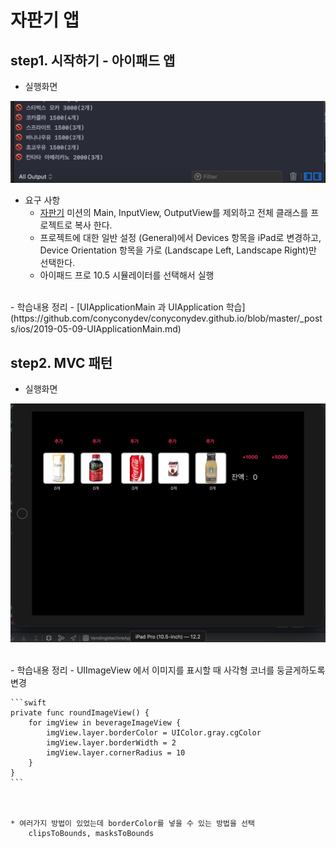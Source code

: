 # 자판기 앱

## step1. 시작하기 - 아이패드 앱

- 실행화면

![screensh_step1](./img/STEP01.png)
<br />
- 요구 사항
    - [자판기](https://github.com/conyconydev/swift-vendingmachine) 미션의 Main, InputView, OutputView를 제외하고 전체 클래스를 프로젝트로 복사 한다.
    - 프로젝트에 대한 일반 설정 (General)에서 Devices 항목을 iPad로 변경하고, Device Orientation 항목을 가로 (Landscape Left, Landscape Right)만 선택한다.
    -  아이패드 프로 10.5 시뮬레이터를 선택해서 실행

<br />
- 학습내용 정리
    - [UIApplicationMain 과 UIApplication 학습](https://github.com/conyconydev/conyconydev.github.io/blob/master/_posts/ios/2019-05-09-UIApplicationMain.md)



## step2. MVC 패턴

- 실행화면

![screensh_step2](./img/STEP02.png)

<br />
- 학습내용 정리
    - UIImageView 에서 이미지를 표시할 때 사각형 코너를 둥글게하도록 변경

    ```swift
    private func roundImageView() {
        for imgView in beverageImageView {
        	imgView.layer.borderColor = UIColor.gray.cgColor
        	imgView.layer.borderWidth = 2
        	imgView.layer.cornerRadius = 10
        }
    }
    ```

    

    * 여러가지 방법이 있었는데 borderColor를 넣을 수 있는 방법을 선택
      	clipsToBounds, masksToBounds 


​             

